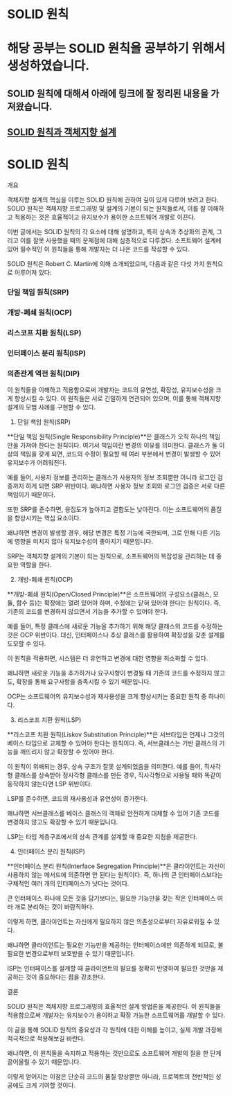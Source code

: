 # SOLID 원칙
# 해당 공부는 SOLID 원칙을 공부하기 위해서 생성하였습니다.

## SOLID 원칙에 대해서 아래에 링크에 잘 정리된 내용을 가져왔습니다.
## [SOLID 원칙과 객체지향 설계](https://f-lab.kr/insight/solid-principles-and-object-oriented-design?gad_source=1&gclid=Cj0KCQiAwtu9BhC8ARIsAI9JHalcUXNyORemtSI5G7kwVxPZ9I_xeWMEkZw9vFFIsfeV0CGYPexG1fMaAs6gEALw_wcB)

# SOLID 원칙

개요

객체지향 설계의 핵심을 이루는 SOLID 원칙에 관하여 깊이 있게 다루어 보려고 한다. SOLID 원칙은 객체지향 프로그래밍 및 설계의 기본이 되는 원칙들로서, 이를 잘 이해하고 적용하는 것은 효율적이고 유지보수가 용이한 소프트웨어 개발로 이끈다.

이번 글에서는 SOLID 원칙의 각 요소에 대해 설명하고, 특히 상속과 추상화의 관계, 그리고 이를 잘못 사용했을 때의 문제점에 대해 심층적으로 다루겠다. 소프트웨어 설계에 있어 필수적인 이 원칙들을 통해 개발자는 더 나은 코드를 작성할 수 있다.

SOLID 원칙은 Robert C. Martin에 의해 소개되었으며, 다음과 같은 다섯 가지 원칙으로 이루어져 있다:

### 단일 책임 원칙(SRP)

### 개방-폐쇄 원칙(OCP)

### 리스코프 치환 원칙(LSP)

### 인터페이스 분리 원칙(ISP)

### 의존관계 역전 원칙(DIP)

이 원칙들을 이해하고 적용함으로써 개발자는 코드의 유연성, 확장성, 유지보수성을 크게 향상시킬 수 있다. 이 원칙들은 서로 긴밀하게 연관되어 있으며, 이를 통해 객체지향 설계의 모범 사례를 구현할 수 있다.

1. 단일 책임 원칙(SRP)

**단일 책임 원칙(Single Responsibility Principle)**은 클래스가 오직 하나의 책임만을 가져야 한다는 원칙이다. 여기서 책임이란 변경의 이유를 의미한다. 클래스가 둘 이상의 책임을 갖게 되면, 코드의 수정이 필요할 때 여러 부분에서 변경이 발생할 수 있어 유지보수가 어려워진다.

예를 들어, 사용자 정보를 관리하는 클래스가 사용자의 정보 조회뿐만 아니라 로그인 검증까지 하게 되면 SRP 위반이다. 왜냐하면 사용자 정보 조회와 로그인 검증은 서로 다른 책임이기 때문이다.

또한 SRP를 준수하면, 응집도가 높아지고 결합도는 낮아진다. 이는 소프트웨어의 품질을 향상시키는 핵심 요소이다.

왜냐하면 변경이 발생할 경우, 해당 변경은 특정 기능에 국한되며, 그로 인해 다른 기능에 영향을 미치지 않아 유지보수성이 좋아지기 때문입니다.

SRP는 객체지향 설계의 기본이 되는 원칙으로, 소프트웨어의 복잡성을 관리하는 데 중요한 역할을 한다.

2. 개방-폐쇄 원칙(OCP)

**개방-폐쇄 원칙(Open/Closed Principle)**은 소프트웨어의 구성요소(클래스, 모듈, 함수 등)는 확장에는 열려 있어야 하며, 수정에는 닫혀 있어야 한다는 원칙이다. 즉, 기존의 코드를 변경하지 않으면서 기능을 추가할 수 있어야 한다.

예를 들어, 특정 클래스에 새로운 기능을 추가하기 위해 해당 클래스의 코드를 수정하는 것은 OCP 위반이다. 대신, 인터페이스나 추상 클래스를 활용하여 확장성을 갖춘 설계를 도모할 수 있다.

이 원칙을 적용하면, 시스템은 더 유연하고 변경에 대한 영향을 최소화할 수 있다.

왜냐하면 새로운 기능을 추가하거나 요구사항이 변경될 때 기존의 코드를 수정하지 않고도, 확장을 통해 요구사항을 충족시킬 수 있기 때문입니다.

OCP는 소프트웨어의 유지보수성과 재사용성을 크게 향상시키는 중요한 원칙 중 하나이다.

3. 리스코프 치환 원칙(LSP)

**리스코프 치환 원칙(Liskov Substitution Principle)**은 서브타입은 언제나 그것의 베이스 타입으로 교체할 수 있어야 한다는 원칙이다. 즉, 서브클래스는 기반 클래스의 기능을 깨뜨리지 않고 확장할 수 있어야 한다.

이 원칙이 위배되는 경우, 상속 구조가 잘못 설계되었음을 의미한다. 예를 들어, 직사각형 클래스를 상속받아 정사각형 클래스를 만든 경우, 직사각형으로 사용될 때와 똑같이 동작하지 않는다면 LSP 위반이다.

LSP를 준수하면, 코드의 재사용성과 유연성이 증가한다.

왜냐하면 서브클래스를 베이스 클래스의 객체로 안전하게 대체할 수 있어 기존 코드를 변경하지 않고도 확장할 수 있기 때문입니다.

LSP는 타입 계층구조에서의 상속 관계를 설계할 때 중요한 지침을 제공한다.

4. 인터페이스 분리 원칙(ISP)

**인터페이스 분리 원칙(Interface Segregation Principle)**은 클라이언트는 자신이 사용하지 않는 메서드에 의존하면 안 된다는 원칙이다. 즉, 하나의 큰 인터페이스보다는 구체적인 여러 개의 인터페이스가 낫다는 것이다.

큰 인터페이스 하나에 모든 것을 담기보다는, 필요한 기능만을 갖는 작은 인터페이스 여러 개로 분리하는 것이 바람직하다.

이렇게 하면, 클라이언트는 자신에게 필요하지 않은 의존성으로부터 자유로워질 수 있다.

왜냐하면 클라이언트는 필요한 기능만을 제공하는 인터페이스에만 의존하게 되므로, 불필요한 변경으로부터 보호받을 수 있기 때문입니다.

ISP는 인터페이스를 설계할 때 클라이언트의 필요를 정확히 반영하여 필요한 것만을 제공하는 것이 중요하다는 점을 강조한다.

결론

SOLID 원칙은 객체지향 프로그래밍의 효율적인 설계 방법론을 제공한다. 이 원칙들을 적용함으로써 개발자는 유지보수가 용이하고 확장 가능한 소프트웨어를 개발할 수 있다.

이 글을 통해 SOLID 원칙의 중요성과 각 원칙에 대한 이해를 높이고, 실제 개발 과정에 적극적으로 적용해보길 바란다.

왜냐하면, 이 원칙들을 숙지하고 적용하는 것만으로도 소프트웨어 개발의 질을 한 단계 끌어올릴 수 있기 때문입니다.

이렇게 얻어지는 이점은 단순히 코드의 품질 향상뿐만 아니라, 프로젝트의 전반적인 성공에도 크게 기여할 것이다.

